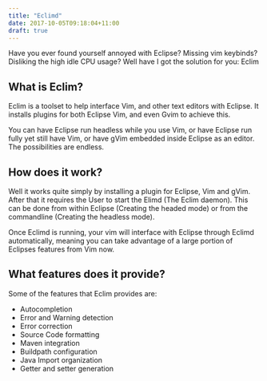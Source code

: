 ```yaml
---
title: "Eclimd"
date: 2017-10-05T09:18:04+11:00
draft: true
---
```


Have you ever found yourself annoyed with Eclipse? Missing vim keybinds? Disliking the high idle CPU usage? Well have I got the solution for you: Eclim

## What is Eclim?
Eclim is a toolset to help interface Vim, and other text editors with Eclipse. It installs plugins for both Eclipse Vim, and even Gvim to achieve this.

You can have Eclipse run headless while you use Vim, or have Eclipse run fully yet still have Vim, or have gVim embedded inside Eclipse as an editor. The possibilities are endless.

## How does it work?
Well it works quite simply by installing a plugin for Eclipse, Vim and gVim. After that it requires the User to start the Elimd (The Eclim daemon). This can be done from within Eclipse (Creating the headed mode) or from the commandline (Creating the headless mode).

Once Eclimd is running, your vim will interface with Eclipse through Eclimd automatically, meaning you can take advantage of a large portion of Eclipses features from Vim now.

## What features does it provide?
Some of the features that Eclim provides are:
* Autocompletion
* Error and Warning detection
* Error correction
* Source Code formatting
* Maven integration
* Buildpath configuration
* Java Import organization
* Getter and setter generation
